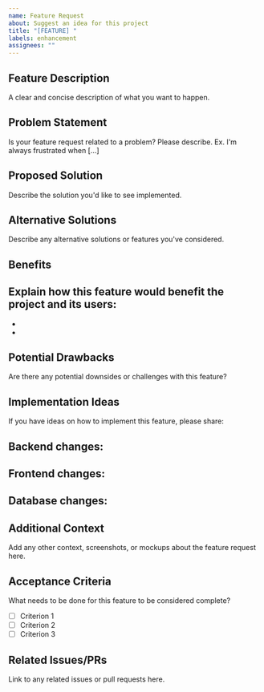 ```yaml
---
name: Feature Request
about: Suggest an idea for this project
title: "[FEATURE] "
labels: enhancement
assignees: ""
---
```


## Feature Description

A clear and concise description of what you want to happen.

## Problem Statement

Is your feature request related to a problem? Please describe.
Ex. I'm always frustrated when [...]

## Proposed Solution

Describe the solution you'd like to see implemented.

## Alternative Solutions

Describe any alternative solutions or features you've considered.

## Benefits

## Explain how this feature would benefit the project and its users:

-
-

## Potential Drawbacks

Are there any potential downsides or challenges with this feature?

## Implementation Ideas

If you have ideas on how to implement this feature, please share:

## **Backend changes:**

## **Frontend changes:**

## **Database changes:**

## Additional Context

Add any other context, screenshots, or mockups about the feature request here.

## Acceptance Criteria

What needs to be done for this feature to be considered complete?

- [ ] Criterion 1
- [ ] Criterion 2
- [ ] Criterion 3

## Related Issues/PRs

Link to any related issues or pull requests here.
